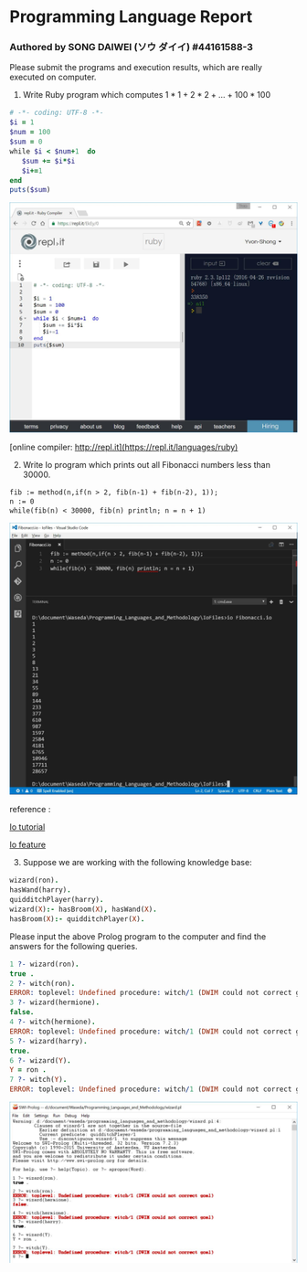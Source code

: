 # Programming Language Report
### Authored by SONG DAIWEI  (ソウ ダイイ)  #44161588-3

Please submit the programs and execution results, which are really executed on computer.

1. Write Ruby program which computes  $1*1 + 2*2 + … + 100*100$
```Ruby
# -*- coding: UTF-8 -*-
$i = 1
$num = 100
$sum = 0
while $i < $num+1  do
   $sum += $i*$i
   $i+=1
end
puts($sum)
```

![ruby](img/ruby.jpg)

[online compiler: http://repl.it](https://repl.it/languages/ruby)

2. Write Io program which prints out all Fibonacci numbers less than 30000.

```Io
fib := method(n,if(n > 2, fib(n-1) + fib(n-2), 1));
n := 0
while(fib(n) < 30000, fib(n) println; n = n + 1)
```
![io.jpg](img/io.jpg)

reference : 

[Io tutorial](http://iolanguage.org/tutorial.html)

[Io feature](http://raytaylorlin.com/tech/language/other/io-language-1/)

3. Suppose we are working with the following knowledge base:
```Prolog
wizard(ron). 
hasWand(harry).
quidditchPlayer(harry). 
wizard(X):- hasBroom(X), hasWand(X). 
hasBroom(X):- quidditchPlayer(X).
```

Please input the above Prolog program to the computer and find the answers for the following queries. 

```Prolog
1 ?- wizard(ron).
true .
2 ?- witch(ron).
ERROR: toplevel: Undefined procedure: witch/1 (DWIM could not correct goal)
3 ?- wizard(hermione).
false.
4 ?- witch(hermione).
ERROR: toplevel: Undefined procedure: witch/1 (DWIM could not correct goal)
5 ?- wizard(harry).
true.
6 ?- wizard(Y).
Y = ron .
7 ?- witch(Y).
ERROR: toplevel: Undefined procedure: witch/1 (DWIM could not correct goal)
```

![prolog](img/prolog.jpg)

